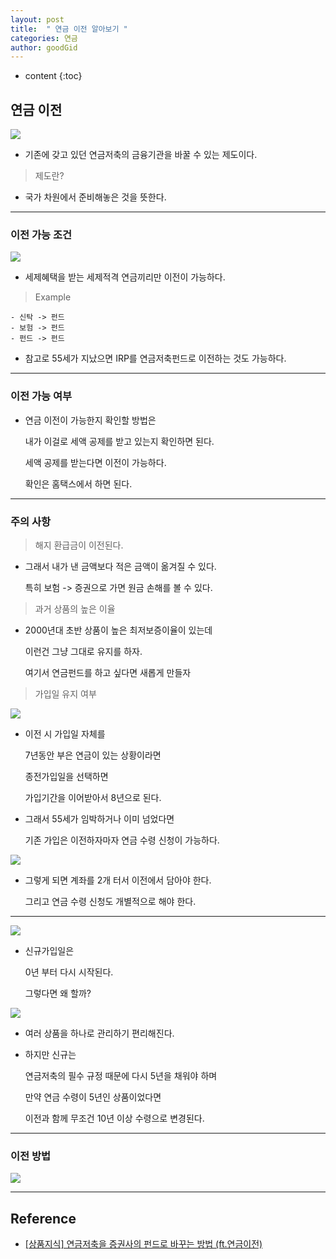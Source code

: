 ```yaml
---
layout: post
title:  " 연금 이전 알아보기 "
categories: 연금
author: goodGid
---
```

* content
{:toc}

## 연금 이전

![](/assets/img/pension/Pension-Transfer_1.png)

* 기존에 갖고 있던 연금저축의 금융기관을 바꿀 수 있는 제도이다.

> 제도란?

* 국가 차원에서 준비해놓은 것을 뜻한다.

---

### 이전 가능 조건

![](/assets/img/pension/Pension-Transfer_2.png)

* 세제혜택을 받는 세제적격 연금끼리만 이전이 가능하다.

> Example
 
```
- 신탁 -> 펀드
- 보험 -> 펀드
- 펀드 -> 펀드
```

* 참고로 55세가 지났으면 IRP를 연금저축펀드로 이전하는 것도 가능하다.

---

### 이전 가능 여부

* 연금 이전이 가능한지 확인할 방법은

  내가 이걸로 세액 공제를 받고 있는지 확인하면 된다.

  세액 공제를 받는다면 이전이 가능하다.

  확인은 홈택스에서 하면 된다.

---

### 주의 사항

> 해지 환급금이 이전된다.

* 그래서 내가 낸 금액보다 적은 금액이 옮겨질 수 있다.

  특히 보험 -> 증권으로 가면 원금 손해를 볼 수 있다.


> 과거 상품의 높은 이율

* 2000년대 초반 상품이 높은 최저보증이율이 있는데

  이런건 그냥 그대로 유지를 하자.

  여기서 연금펀드를 하고 싶다면 새롭게 만들자


> 가입일 유지 여부

![](/assets/img/pension/Pension-Transfer_3.png)

* 이전 시 가입일 자체를

  7년동안 부은 연금이 있는 상황이라면

  종전가입일을 선택하면 

  가입기간을 이어받아서 8년으로 된다.

* 그래서 55세가 임박하거나 이미 넘었다면

  기존 가입은 이전하자마자 연금 수령 신청이 가능하다.

![](/assets/img/pension/Pension-Transfer_5.png)

* 그렇게 되면 계좌를 2개 터서 이전에서 담아야 한다.

  그리고 연금 수령 신청도 개별적으로 해야 한다.
 
---

![](/assets/img/pension/Pension-Transfer_4.png)

* 신규가입일은 

  0년 부터 다시 시작된다.

  그렇다면 왜 할까?

![](/assets/img/pension/Pension-Transfer_6.png)

* 여러 상품을 하나로 관리하기 편리해진다.

* 하지만 신규는 

  연금저축의 필수 규정 때문에 다시 5년을 채워야 하며

  만약 연금 수령이 5년인 상품이었다면 

  이전과 함께 무조건 10년 이상 수령으로 변경된다.

---

### 이전 방법


![](/assets/img/pension/Pension-Transfer_7.png)

---

## Reference

* [[상품지식] 연금저축을 증권사의 펀드로 바꾸는 방법 (ft.연금이전)](https://www.youtube.com/watch?v=INKy5GA3mY8)